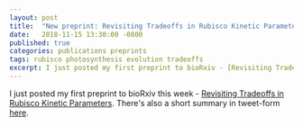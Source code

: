 ```yaml
---
layout: post
title:  "New preprint: Revisiting Tradeoffs in Rubisco Kinetic Parameters"
date:   2018-11-15 13:30:00 -0800
published: true
categories: publications preprints
tags: rubisco photosynthesis evolution tradeoffs
excerpt: I just posted my first preprint to bioRxiv - [Revisiting Tradeoffs in Rubisco Kinetic Parameters](https://www.biorxiv.org/content/early/2018/11/14/470021).
---
```


I just posted my first preprint to bioRxiv this week - [Revisiting Tradeoffs in Rubisco Kinetic Parameters](https://www.biorxiv.org/content/early/2018/11/14/470021). There's also a short summary in tweet-form [here](https://twitter.com/flamholz/status/1062789168550490112).
